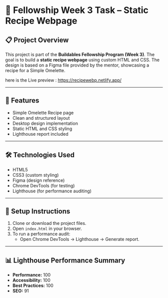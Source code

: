# 🍳 Fellowship Week 3 Task – Static Recipe Webpage

## 📋 Project Overview
This project is part of the **Buildables Fellowship Program (Week 3)**. The goal is to build a **static recipe webpage** using custom HTML and CSS. The design is based on a Figma file provided by the mentor, showcasing a recipe for a Simple Omelette.

here is the Live preview : https://recipewebp.netlify.app/

---

## 🌟 Features
- Simple Omelette Recipe page
- Clean and structured layout
- Desktop design implementation
- Static HTML and CSS styling
- Lighthouse report included

---

## 🛠 Technologies Used
- HTML5
- CSS3 (custom styling)
- Figma (design reference)
- Chrome DevTools (for testing)
- Lighthouse (for performance auditing)

---

## 🚀 Setup Instructions
1. Clone or download the project files.
2. Open `index.html` in your browser.
3. To run a performance audit:
   - Open Chrome DevTools → Lighthouse → Generate report.

---

## 📊 Lighthouse Performance Summary
- **Performance:** 100
- **Accessibility:** 100
- **Best Practices:** 100
- **SEO:** 91  
  

